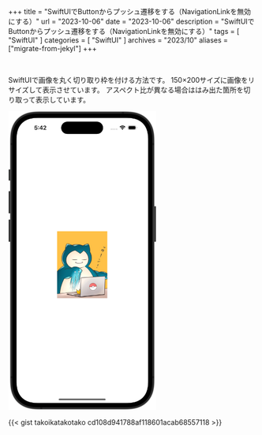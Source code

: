 +++
title = "SwiftUIでButtonからプッシュ遷移をする（NavigationLinkを無効にする）"
url = "2023-10-06"
date = "2023-10-06"
description = "SwiftUIでButtonからプッシュ遷移をする（NavigationLinkを無効にする）"
tags = [
  "SwiftUI"
]
categories = [
  "SwiftUI"
]
archives = "2023/10"
aliases = ["migrate-from-jekyl"]
+++

<br>

SwiftUIで画像を丸く切り取り枠を付ける方法です。
150×200サイズに画像をリサイズして表示させています。
アスペクト比が異なる場合ははみ出た箇所を切り取って表示しています。

<img src="1.png" width="300px" alt="SwiftUIで画像を丸く切り取り枠を付ける">

{{< gist takoikatakotako cd108d941788af118601acab68557118 >}}
